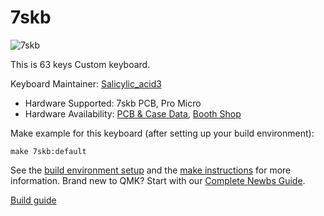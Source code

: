 # 7skb

![7skb](https://cdn-ak.f.st-hatena.com/images/fotolife/S/Salicylic_acid3/20191124/20191124025208.png)

This is 63 keys Custom keyboard.

Keyboard Maintainer: [Salicylic_acid3](https://github.com/Salicylic-acid3)
* Hardware Supported: 7skb PCB, Pro Micro
* Hardware Availability: [PCB & Case Data](https://github.com/Salicylic-acid3/PCB_Data), [Booth Shop](https://salicylic-acid3.booth.pm/items/1673395)

Make example for this keyboard (after setting up your build environment):

    make 7skb:default

See the [build environment setup](https://docs.qmk.fm/#/getting_started_build_tools) and the [make instructions](https://docs.qmk.fm/#/getting_started_make_guide) for more information. Brand new to QMK? Start with our [Complete Newbs Guide](https://docs.qmk.fm/#/newbs).

[Build guide](https://salicylic-acid3.hatenablog.com/entry/7skb-mx-build-guide)
